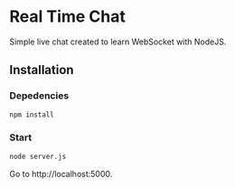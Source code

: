 # Real Time Chat

Simple live chat created to learn WebSocket with NodeJS.

## Installation

### Depedencies
```cmd
npm install
```

### Start
```cmd
node server.js
```
Go to http://localhost:5000.
